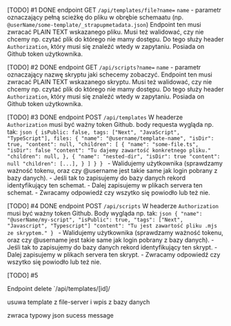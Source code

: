 [TODO] #1 DONE
endpoint GET `/api/templates/file?name=`
`name` - parametr oznaczający pełną scieżkę do pliku w obrębie schemaatu (np. `@userName/some-template/_strapupmetadata.json`)
Endpoint ten musi zwracać PLAIN TEXT wskazanego pliku. Musi też walidować, czy nie chcemy np. czytać plik do którego nie mamy dostępu. Do tego służy header `Authorization`, który musi się znaleźć wtedy w zapytaniu. Posiada on Github token użytkownika.

[TODO] #2 DONE
endpoint GET `/api/scripts?name=`
`name` - parametr oznaczający nazwę skryptu jaki schecemy zobaczyć.
Endpoint ten musi zwracać PLAIN TEXT wskazanego skryptu. Musi też walidować, czy nie chcemy np. czytać plik do którego nie mamy dostępu. Do tego służy header `Authorization`, który musi się znaleźć wtedy w zapytaniu. Posiada on Github token użytkownika.

[TODO] #3 DONE
endpoint POST `/api/templates`
W headerze `Authorization` musi być ważny token Github.
body requesta wygląda np. tak:
`json
    {
        isPublic: false,
        tags: ["Next", "JavaScript", "TypeScript"],
        files: {
            "name": "@username/template-name",
            "isDir": true,
            "content": null,
            "children": [
                {
                    "name": "some-file.ts",
                    "isDir": false
                    "content": "Tu dajemy zawartość konkretnego pliku."
                    "children": null,
                },
                {
                    "name": "nested-dir",
                    "isDir": true
                    "content": null
                    "children": [...],
                }
            ]
        }
    }
    ` - Walidujemy użytkownika (sprawdzamy ważność tokenu, oraz czy @username jest takie same jak login pobrany z bazy danych). - Jeśli tak to zapisujemy do bazy danych rekord identyfikujący ten schemat. - Dalej zapisujemy w plikach servera ten schemat. - Zwracamy odpowiedź czy wszytko się powiodło lub też nie.

[TODO] #4 DONE
endpoint POST `/api/scripts`
W headerze `Authorization` musi być ważny token Github.
Body wygląda np. tak:
`json
    {
        "name": "@userName/my-script",
        "isPublic": true,
        "tags": ["Next", "Javascript", "Typescript"]
        "content": "Tu jest zawartość pliku .mjs ze skryptem."
    }
    ` - Walidujemy użytkownika (sprawdzamy ważność tokenu, oraz czy @username jest takie same jak login pobrany z bazy danych). - Jeśli tak to zapisujemy do bazy danych rekord identyfikujący ten skrypt. - Dalej zapisujemy w plikach servera ten skrypt. - Zwracamy odpowiedź czy wszytko się powiodło lub też nie.

[TODO] #5

Endpoint delete `/api/templates/[id]/

usuwa template z file-server i wpis z bazy danych

zwraca typowy json sucess message
